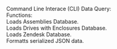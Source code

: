 Command Line Interace (CLI) Data Query:<br />
Functions:<br />
Loads Assemblies Database.<br />
Loads Drives with Enclosures Database.<br />
Loads Zendesk Database.<br />
Formatts serialized JSON data.<br />
